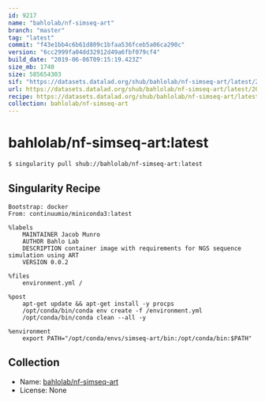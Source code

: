 ```yaml
---
id: 9217
name: "bahlolab/nf-simseq-art"
branch: "master"
tag: "latest"
commit: "f43e1bb4c6b61d809c1bfaa536fceb5a06ca290c"
version: "6cc2999fa04dd32912d49a6fbf079cf4"
build_date: "2019-06-06T09:15:19.423Z"
size_mb: 1740
size: 585654303
sif: "https://datasets.datalad.org/shub/bahlolab/nf-simseq-art/latest/2019-06-06-f43e1bb4-6cc2999f/6cc2999fa04dd32912d49a6fbf079cf4.simg"
url: https://datasets.datalad.org/shub/bahlolab/nf-simseq-art/latest/2019-06-06-f43e1bb4-6cc2999f/
recipe: https://datasets.datalad.org/shub/bahlolab/nf-simseq-art/latest/2019-06-06-f43e1bb4-6cc2999f/Singularity
collection: bahlolab/nf-simseq-art
---
```


# bahlolab/nf-simseq-art:latest

```bash
$ singularity pull shub://bahlolab/nf-simseq-art:latest
```

## Singularity Recipe

```singularity
Bootstrap: docker
From: continuumio/miniconda3:latest

%labels
    MAINTAINER Jacob Munro
    AUTHOR Bahlo Lab
    DESCRIPTION container image with requirements for NGS sequence simulation using ART
    VERSION 0.0.2

%files
    environment.yml /

%post
    apt-get update && apt-get install -y procps
    /opt/conda/bin/conda env create -f /environment.yml
    /opt/conda/bin/conda clean --all -y

%environment
    export PATH="/opt/conda/envs/simseq-art/bin:/opt/conda/bin:$PATH"
```

## Collection

 - Name: [bahlolab/nf-simseq-art](https://github.com/bahlolab/nf-simseq-art)
 - License: None

